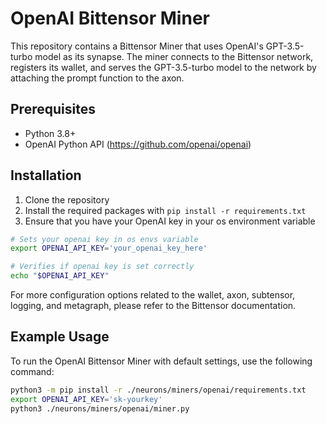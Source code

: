 # OpenAI Bittensor Miner

This repository contains a Bittensor Miner that uses OpenAI's GPT-3.5-turbo model as its synapse. The miner connects to the Bittensor network, registers its wallet, and serves the GPT-3.5-turbo model to the network by attaching the prompt function to the axon.

## Prerequisites

- Python 3.8+
- OpenAI Python API (<https://github.com/openai/openai>)

## Installation

1. Clone the repository
2. Install the required packages with `pip install -r requirements.txt`
3. Ensure that you have your OpenAI key in your os environment variable

```bash
# Sets your openai key in os envs variable
export OPENAI_API_KEY='your_openai_key_here'

# Verifies if openai key is set correctly
echo "$OPENAI_API_KEY"
```

For more configuration options related to the wallet, axon, subtensor, logging, and metagraph, please refer to the Bittensor documentation.

## Example Usage

To run the OpenAI Bittensor Miner with default settings, use the following command:

```bash
python3 -m pip install -r ./neurons/miners/openai/requirements.txt 
export OPENAI_API_KEY='sk-yourkey'
python3 ./neurons/miners/openai/miner.py
```
